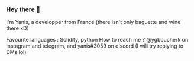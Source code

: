 ### Hey there 👋

I'm Yanis, a developper from France (there isn't only baguette and wine there xD)

Favourite languages : Solidity, python
How to reach me ? @ygboucherk on instagram and telegram, and yanis#3059 on discord (I will try replying to DMs lol)

<!--
Here are some ideas to get you started:

- 🔭 I’m currently working on ...
- 🌱 I’m currently learning ...
- 👯 I’m looking to collaborate on ...
- 🤔 I’m looking for help with ...
- 💬 Ask me about ...
- 📫 How to reach me: ...
- 😄 Pronouns: ...
- ⚡ Fun fact: ...
-->
